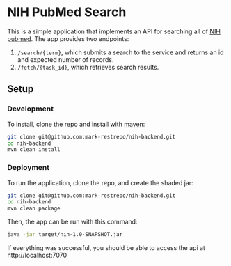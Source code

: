 # NIH PubMed Search

This is a simple application that implements an API for searching all of [NIH pubmed](https://pubmed.ncbi.nlm.nih.gov). The app provides two endpoints:

1. `/search/{term}`, which submits a search to the service and returns an id and expected number of records.
2. `/fetch/{task_id}`, which retrieves search results. 

## Setup
### Development
To install, clone the repo and install with [maven](https://maven.apache.org/): 

```bash
git clone git@github.com:mark-restrepo/nih-backend.git
cd nih-backend 
mvn clean install
```
 
### Deployment

To run the application, clone the repo, and create the shaded jar:

```bash
git clone git@github.com:mark-restrepo/nih-backend.git
cd nih-backend 
mvn clean package
```

Then, the app can be run with this command:

```bash 
java -jar target/nih-1.0-SNAPSHOT.jar 
```

If everything was successful, you should be able to access the api at http://localhost:7070
